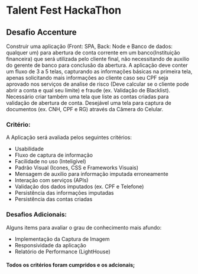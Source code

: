 # Talent Fest HackaThon

## Desafio Accenture

Construir uma aplicação (Front: SPA, Back: Node e Banco de dados: qualquer um)
para abertura de conta corrente em um banco(Instituição financeira) que será utilizada
pelo cliente final, não necessitando de auxilio do gerente de banco para conclusão da
abertura. A aplicação deve conter um fluxo de 3 a 5 telas, capturando as informações
básicas na primeira tela, apenas solicitando mais informações ao cliente caso seu CPF
seja aprovado nos serviços de analise de risco (Deve calcular se o cliente pode abrir a
conta e qual seu limite) e fraude (ex. Validação de Blacklist).
Necessário criar também uma tela que liste as contas criadas para validação de
abertura de conta.
Desejável uma tela para captura de documentos (ex. CNH, CPF e RG) através da
Câmera do Celular.

### Critério:
A Aplicação será avaliada pelos seguintes critérios:

* Usabilidade
* Fluxo de captura de informação
* Facilidade no uso (Inteligível)
* Padrão Visual (Icones, CSS e Frameworks Visuais)
* Mensagem de auxilio para informação imputada erroneamente
* Interação com serviços (APIs)
* Validação dos dados imputados (ex. CPF e Telefone)
* Persistência das informações imputadas
* Persistência das contas criadas

### Desafios Adicionais:
Alguns items para avaliar o grau de conhecimento mais afundo:

* Implementação da Captura de Imagem
* Responsividade da aplicação
* Relatório de Performance (LightHouse)

#### Todos os critérios foram cumpridos e os adcionais;
